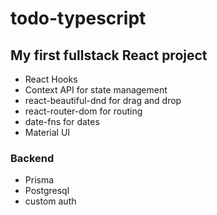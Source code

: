 # todo-typescript

## My first fullstack React project

* React Hooks
* Context API for state management
* react-beautiful-dnd for drag and drop
* react-router-dom for routing
* date-fns for dates 
* Material UI


### Backend
* Prisma
* Postgresql
* custom auth
